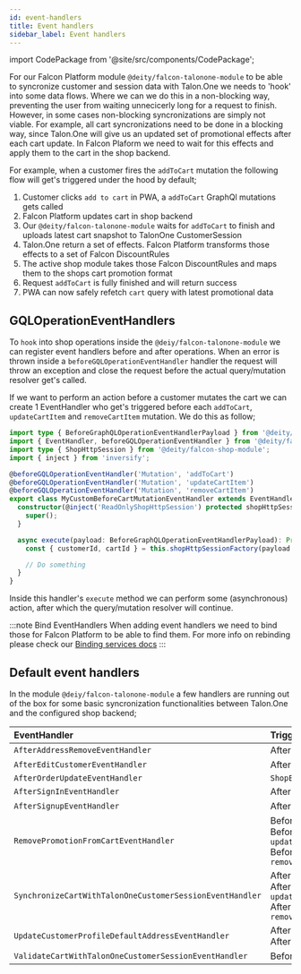 ```yaml
---
id: event-handlers
title: Event handlers
sidebar_label: Event handlers
---
```


import CodePackage from '@site/src/components/CodePackage';

<CodePackage name="@deity/falcon-talonone-module" />

For our Falcon Platform module `@deity/falcon-talonone-module` to be able to syncronize customer and session data with Talon.One we needs to 'hook' into some data flows. Where we can we do this in a non-blocking way, preventing the user from waiting unnecicerly long for a request to finish. However, in some cases non-blocking syncronizations are simply not viable. For example, all cart syncronizations need to be done in a blocking way, since Talon.One will give us an updated set of promotional effects after each cart update. In Falcon Plaform we need to wait for this effects and apply them to the cart in the shop backend.

For example, when a customer fires the `addToCart` mutation the following flow will get's triggered under the hood by default;

1. Customer clicks `add to cart` in PWA, a `addToCart` GraphQl mutations gets called
2. Falcon Platform updates cart in shop backend
3. Our `@deity/falcon-talonone-module` waits for `addToCart` to finish and uploads latest cart snapshot to TalonOne CustomerSession
4. Talon.One return a set of effects. Falcon Platform transforms those effects to a set of Falcon DiscountRules
5. The active shop module takes those Falcon DiscountRules and maps them to the shops cart promotion format
6. Request `addToCart` is fully finished and will return success
7. PWA can now safely refetch `cart` query with latest promotional data

## GQLOperationEventHandlers

To `hook` into shop operations inside the `@deiy/falcon-talonone-module` we can register event handlers before and after operations. When an error is thrown inside a `beforeGQLOperationEventHandler` handler the request will throw an exception and close the request before the actual query/mutation resolver get's called.

If we want to perform an action before a customer mutates the cart we can create 1 EventHandler who get's triggered before each `addToCart`, `updateCartItem` and `removeCartItem` mutation. We do this as follow;

```ts
import type { BeforeGraphQLOperationEventHandlerPayload } from '@deity/falcon-server-env';
import { EventHandler, beforeGQLOperationEventHandler } from '@deity/falcon-server-env';
import type { ShopHttpSession } from '@deity/falcon-shop-module';
import { inject } from 'inversify';

@beforeGQLOperationEventHandler('Mutation', 'addToCart')
@beforeGQLOperationEventHandler('Mutation', 'updateCartItem')
@beforeGQLOperationEventHandler('Mutation', 'removeCartItem')
export class MyCustomBeforeCartMutationEventHandler extends EventHandler<BeforeGraphQLOperationEventHandlerPayload> {
  constructor(@inject('ReadOnlyShopHttpSession') protected shopHttpSessionFactory: (httpSession) => ShopHttpSession) {
    super();
  }

  async execute(payload: BeforeGraphQLOperationEventHandlerPayload): Promise<void> {
    const { customerId, cartId } = this.shopHttpSessionFactory(payload.session);

    // Do something
  }
}
```

Inside this handler's `execute` method we can perform some (asynchronous) action, after which the query/mutation resolver will continue.

:::note Bind EventHandlers
When adding event handlers we need to bind those for Falcon Platform to be able to find them. For more info on rebinding please check our [Binding services docs](../../../server-v3/modules/module-api)
:::

## Default event handlers

In the module `@deiy/falcon-talonone-module` a few handlers are running out of the box for some basic syncronization functionalities between Talon.One and the configured shop backend;

| EventHandler                                             | Triggered                                                                                                              |
| :------------------------------------------------------- | :--------------------------------------------------------------------------------------------------------------------- |
| `AfterAddressRemoveEventHandler`                         | After Gql operation `removeAddress`                                                                                    |
| `AfterEditCustomerEventHandler`                          | After Gql operation `editCustomer`                                                                                     |
| `AfterOrderUpdateEventHandler`                           | `ShopEvents.ORDER_STATUS_UPDATED`                                                                                      |
| `AfterSignInEventHandler`                                | After Gql operation `signIn`                                                                                           |
| `AfterSignupEventHandler`                                | After Gql operation `signUp`                                                                                           |
| `RemovePromotionFromCartEventHandler`                    | Before Gql operation `addToCart`<br />Before Gql operation `updateCartItem`<br />Before Gql operation `removeCartItem` |
| `SynchronizeCartWithTalonOneCustomerSessionEventHandler` | After Gql operation `addToCart`<br />After Gql operation `updateCartItem`<br />After Gql operation `removeCartItem`    |
| `UpdateCustomerProfileDefaultAddressEventHandler`        | After Gql operation `addAddress`<br />After Gql operation `editAddress`                                                |
| `ValidateCartWithTalonOneCustomerSessionEventHandler`    | Before Gql operation `placeOrder`                                                                                      |
